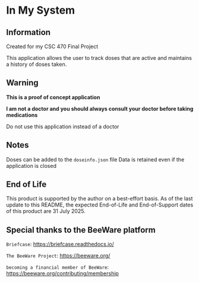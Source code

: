 # In My System

## Information
Created for my CSC 470 Final Project

This application allows the user to track doses that are active and 
maintains a history of doses taken.

## Warning
**This is a proof of concept application**

**I am not a doctor and you should always consult your doctor before taking medications**

Do not use this application instead of a doctor

## Notes
Doses can be added to the `doseinfo.json` file
Data is retained even if the application is closed

## End of Life
This product is supported by the author on a best-effort basis.
As of the last update to this README, the expected End-of-Life and End-of-Support dates of this product are 31 July 2025.

## Special thanks to the BeeWare platform

`Briefcase`: https://briefcase.readthedocs.io/

`The BeeWare Project`: https://beeware.org/

`becoming a financial member of BeeWare`: https://beeware.org/contributing/membership
